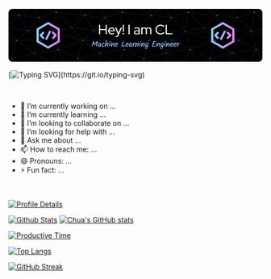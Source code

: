 <!-- ### Hi there 👋 -->

![Header](./github-header-image-dark.png)

[![Typing SVG](https://readme-typing-svg.demolab.com/?lines=Hello+!+Welcome+to+my+profile+...;Please+view+projects+at+repositories+.;Thank+you+!!!)](https://git.io/typing-svg)

&nbsp;
- 🔭 I’m currently working on ...
- 🌱 I’m currently learning ...
- 👯 I’m looking to collaborate on ...
- 🤔 I’m looking for help with ...
- 💬 Ask me about ...
- 📫 How to reach me: ...
- 😄 Pronouns: ...
- ⚡ Fun fact: ...

&nbsp;

[![Profile Details](https://github-profile-summary-cards.vercel.app/api/cards/profile-details?username=liangchua&theme=tokyonight)](https://github.com/liangchua)

[![Github Stats](https://github-profile-summary-cards.vercel.app/api/cards/stats?username=liangchua&theme=tokyonight)](https://github.com/liangchua)
[![Chua's GitHub stats](https://github-readme-stats.vercel.app/api?username=liangchua&count_private=true&show_icons=true&include_all_commits=true&theme=tokyonight&hide_border=true)](https://github.com/liangchua)

[![Productive Time](https://github-profile-summary-cards.vercel.app/api/cards/productive-time?username=liangchua&theme=tokyonight&utcOffset=8)](https://github.com/liangchua)

[![Top Langs](https://github-readme-stats.vercel.app/api/top-langs/?username=liangchua&theme=tokyonight&layout=compact&hide_border=true)](https://github.com/liangchua/github-readme-stats)

[![GitHub Streak](https://streak-stats.demolab.com/?user=liangchua&theme=tokyonight&hide_border=true)](https://git.io/streak-stats)

<!--
[![Top Langs Repo](https://github-profile-summary-cards.vercel.app/api/cards/repos-per-language?username=liangchua&theme=tokyonight)](https://github.com/liangchua)

[![Top Langs Commit](https://github-profile-summary-cards.vercel.app/api/cards/most-commit-language?username=liangchua&theme=tokyonight)](https://github.com/liangchua)
-->

<!-- this shown the most used languages 
[![Top Langs](https://github-readme-stats.vercel.app/api/top-langs/?username=liangchua&layout=compact)](https://github.com/liangchua)
-->

<!--
**liangchua/liangchua** is a ✨ _special_ ✨ repository because its `README.md` (this file) appears on your GitHub profile.

Here are some ideas to get you started:

- 🔭 I’m currently working on ...
- 🌱 I’m currently learning ...
- 👯 I’m looking to collaborate on ...
- 🤔 I’m looking for help with ...
- 💬 Ask me about ...
- 📫 How to reach me: ...
- 😄 Pronouns: ...
- ⚡ Fun fact: ...
-->

